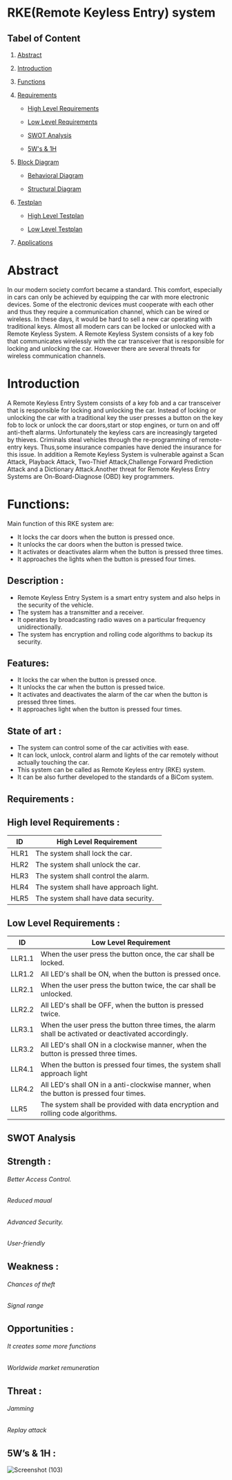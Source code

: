# RKE(Remote Keyless Entry) system 

## Tabel of Content
  1. [Abstract](#abstract)
  
  2. [Introduction](#introduction)
   
  3. [Functions](#functions)
   
  4. [Requirements](#requirements)
   
     * [High Level Requirements](#high-level-requirements)
   
     * [Low Level Requirements](#low-level-requirements)

     * [SWOT Analysis](#swot-analysis)
     
     * [5W's & 1H](#5w-1h)
    
  5. [Block Diagram](#block-diagram)
     
     * [Behavioral Diagram](#behavioral-diagram)
     
     * [Structural Diagram](#structural-diagram)
   
  6. [Testplan](#testplan)
      
      * [High Level Testplan](#high-level-testplan)

      * [Low Level Testplan](#low-level-testplan)
   
   7. [Applications](#applications)

# Abstract
In our modern society comfort became a standard. This comfort, especially in cars can only be achieved by equipping the car with more electronic devices. Some of the electronic devices must cooperate with each other and thus they require a communication channel, which can be wired or wireless. In these days, it would be hard to sell a new car operating with traditional keys. Almost all modern cars can be locked or unlocked with a Remote Keyless System. A Remote Keyless System consists of a key fob that communicates wirelessly with the car transceiver that is responsible for locking and unlocking the car. However there are several threats for wireless communication channels. 
# Introduction
A Remote Keyless Entry System consists of a key fob and a car transceiver that is responsible for locking and unlocking the car. Instead of locking or unlocking the car with a traditional key the user presses a button on the key fob to lock or unlock the car doors,start or stop engines, or turn on and off anti-theft alarms. Unfortunately the keyless cars are increasingly targeted by thieves. Criminals steal vehicles through the re-programming of remote-entry keys. Thus,some insurance companies have denied the insurance for this issue. In addition a Remote Keyless System is vulnerable against a Scan Attack, Playback Attack, Two-Thief Attack,Challenge Forward Prediction Attack and a Dictionary Attack.Another threat for Remote Keyless Entry Systems are On-Board-Diagnose (OBD) key programmers.

# Functions:
Main function of this RKE system are:
* It locks the car doors when the button is pressed once.
* It unlocks the car doors when the button is pressed twice.
* It activates or deactivates alarm when the button is pressed three times.
* It approaches the lights when the button is pressed four times.




 ## Description :

 - Remote Keyless Entry System is a smart entry system and also helps in the security of the vehicle.
 - The system has a transmitter and a receiver.
 - It operates by broadcasting radio waves on a particular frequency unidirectionally.
 - The system has encryption and rolling code algorithms to backup its security.

## Features:

 - It locks the car when the button is pressed once.
 - It unlocks the car when the button is pressed twice.
 - It activates and deactivates the alarm of the car when the button is pressed three times.
 - It approaches light  when the button is pressed four times.

## State of art :

 - The system can control some of the car activities with ease.
 - It can lock, unlock, control alarm and lights of the car remotely without actually touching the car.
 - This system can be called as Remote Keyless entry (RKE) system.
 - It can be also further developed to the standards of a BiCom system.

## Requirements : 
 
## High level Requirements :
|  ID|High Level Requirement  |
|--|--|
|HLR1|The system shall lock the car.  |
|HLR2|The system shall unlock the car. |
|HLR3|The system shall control the alarm.|
|HLR4|The system shall have approach light.|
|HLR5|The system shall have data security.|

## Low Level Requirements :
|ID|Low Level Requirement  |
|--|--|
| LLR1.1 |When the user press the button once, the car shall be locked.|
|LLR1.2|All LED's shall be ON, when the button is pressed once.|
|LLR2.1|When the user press the button twice, the car shall be unlocked.|
|LLR2.2|All LED's shall be OFF, when the button is pressed twice.|
|LLR3.1|When the user press the button three times, the alarm shall be activated or deactivated accordingly.|
|LLR3.2|All LED's shall ON in a clockwise manner, when the button is pressed three times.
|LLR4.1|When the button is pressed four times, the system shall approach light|
|LLR4.2|All LED's shall ON in a anti-clockwise manner, when the button is pressed four times.|
|LLR5|The system shall be provided with data encryption and rolling code algorithms.



## SWOT Analysis

## Strength :

###### Better Access Control.
###### Reduced maual 
###### Advanced Security.
###### User-friendly

## Weakness :

###### Chances of theft
###### Signal range

## Opportunities :
###### It creates some more functions   
###### Worldwide market remuneration

## Threat :

###### Jamming
###### Replay attack



## 5W’s & 1H :
![Screenshot (103)](https://user-images.githubusercontent.com/98948360/157801872-6769e0e2-f3cf-4327-ba11-0a323d103aea.png)


 







